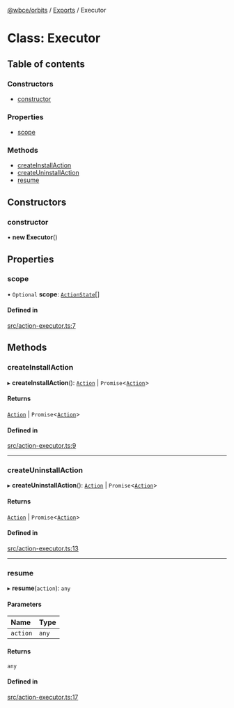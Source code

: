 [@wbce/orbits](../README.md) / [Exports](../modules.md) / Executor

# Class: Executor

## Table of contents

### Constructors

- [constructor](Executor.md#constructor)

### Properties

- [scope](Executor.md#scope)

### Methods

- [createInstallAction](Executor.md#createinstallaction)
- [createUninstallAction](Executor.md#createuninstallaction)
- [resume](Executor.md#resume)

## Constructors

### constructor

• **new Executor**()

## Properties

### scope

• `Optional` **scope**: [`ActionState`](../enums/ActionState.md)[]

#### Defined in

[src/action-executor.ts:7](https://github.com/LaWebcapsule/orbits/blob/b05d8f7/src/core/actions/src/action-executor.ts#L7)

## Methods

### createInstallAction

▸ **createInstallAction**(): [`Action`](Action.md) \| `Promise`<[`Action`](Action.md)\>

#### Returns

[`Action`](Action.md) \| `Promise`<[`Action`](Action.md)\>

#### Defined in

[src/action-executor.ts:9](https://github.com/LaWebcapsule/orbits/blob/b05d8f7/src/core/actions/src/action-executor.ts#L9)

___

### createUninstallAction

▸ **createUninstallAction**(): [`Action`](Action.md) \| `Promise`<[`Action`](Action.md)\>

#### Returns

[`Action`](Action.md) \| `Promise`<[`Action`](Action.md)\>

#### Defined in

[src/action-executor.ts:13](https://github.com/LaWebcapsule/orbits/blob/b05d8f7/src/core/actions/src/action-executor.ts#L13)

___

### resume

▸ **resume**(`action`): `any`

#### Parameters

| Name | Type |
| :------ | :------ |
| `action` | `any` |

#### Returns

`any`

#### Defined in

[src/action-executor.ts:17](https://github.com/LaWebcapsule/orbits/blob/b05d8f7/src/core/actions/src/action-executor.ts#L17)
